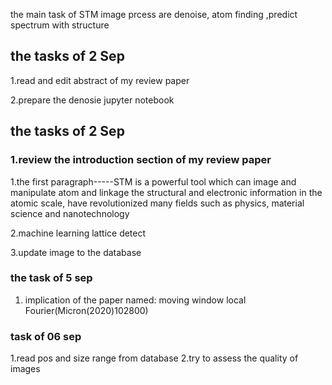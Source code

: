 the main task of STM image prcess are denoise, atom finding ,predict spectrum with structure

## the tasks of 2 Sep

1.read and edit abstract of my review paper

2.prepare the denosie jupyter notebook

## the tasks of 2 Sep

### 1.review the introduction section of my review paper

1.the first paragraph-----STM is a powerful tool which can image and manipulate atom and linkage the structural and electronic information in the atomic scale, have revolutionized many fields such as physics, material science and nanotechnology

2.machine learning lattice detect

3.update image to the database

### the task of 5 sep

1. implication of the paper named: moving window local Fourier(Micron(2020)102800)
### task of 06 sep
1.read pos and size range from database
2.try to assess the quality of images


